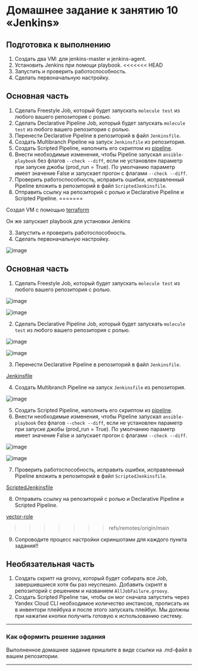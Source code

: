 # Домашнее задание к занятию 10 «Jenkins»

## Подготовка к выполнению

1. Создать два VM: для jenkins-master и jenkins-agent.
2. Установить Jenkins при помощи playbook.
<<<<<<< HEAD
3. Запустить и проверить работоспособность.
4. Сделать первоначальную настройку.

## Основная часть

1. Сделать Freestyle Job, который будет запускать `molecule test` из любого вашего репозитория с ролью.
2. Сделать Declarative Pipeline Job, который будет запускать `molecule test` из любого вашего репозитория с ролью.
3. Перенести Declarative Pipeline в репозиторий в файл `Jenkinsfile`.
4. Создать Multibranch Pipeline на запуск `Jenkinsfile` из репозитория.
5. Создать Scripted Pipeline, наполнить его скриптом из [pipeline](./pipeline).
6. Внести необходимые изменения, чтобы Pipeline запускал `ansible-playbook` без флагов `--check --diff`, если не установлен параметр при запуске джобы (prod_run = True). По умолчанию параметр имеет значение False и запускает прогон с флагами `--check --diff`.
7. Проверить работоспособность, исправить ошибки, исправленный Pipeline вложить в репозиторий в файл `ScriptedJenkinsfile`.
8. Отправить ссылку на репозиторий с ролью и Declarative Pipeline и Scripted Pipeline.
=======

Создал VM с помощью [terraform](https://github.com/LexionN/SHDEVOPS-4/tree/main/ci/04-jenkins/terraform)

Он же запускает playbook для установки Jenkins

3. Запустить и проверить работоспособность.
4. Сделать первоначальную настройку.

![image](https://github.com/LexionN/SHDEVOPS-4/assets/124770915/12f5367a-cd84-4c7c-bf96-6d270dcc255f)

## Основная часть

1. Сделать Freestyle Job, который будет запускать `molecule test` из любого вашего репозитория с ролью.

![image](https://github.com/LexionN/SHDEVOPS-4/assets/124770915/77fb1f5c-bb7d-4996-894f-03396027ed73)

![image](https://github.com/LexionN/SHDEVOPS-4/assets/124770915/e5c36f97-7180-4965-865c-fb6fe0ddb5b1)

2. Сделать Declarative Pipeline Job, который будет запускать `molecule test` из любого вашего репозитория с ролью.

![image](https://github.com/LexionN/SHDEVOPS-4/assets/124770915/586dcca2-9e48-43b3-917d-90a7a8275407)

![image](https://github.com/LexionN/SHDEVOPS-4/assets/124770915/0acdd91b-16f7-4122-8960-f91b0337cb68)

3. Перенести Declarative Pipeline в репозиторий в файл `Jenkinsfile`.

[Jenkinsfile](https://github.com/LexionN/SHDEVOPS-4/blob/main/ci/04-jenkins/Jenkinsfile)

4. Создать Multibranch Pipeline на запуск `Jenkinsfile` из репозитория.

![image](https://github.com/LexionN/SHDEVOPS-4/assets/124770915/a36bc296-f716-4458-9f51-500181d653da)

5. Создать Scripted Pipeline, наполнить его скриптом из [pipeline](./pipeline).
6. Внести необходимые изменения, чтобы Pipeline запускал `ansible-playbook` без флагов `--check --diff`, если не установлен параметр при запуске джобы (prod_run = True). По умолчанию параметр имеет значение False и запускает прогон с флагами `--check --diff`.

![image](https://github.com/LexionN/SHDEVOPS-4/assets/124770915/30d84a43-3057-45ff-8b0b-7800981fbcff)


![image](https://github.com/LexionN/SHDEVOPS-4/assets/124770915/5dbd731f-13b3-493b-8e82-89c7ea9aa437)

7. Проверить работоспособность, исправить ошибки, исправленный Pipeline вложить в репозиторий в файл `ScriptedJenkinsfile`.

[ScriptedJenkinsfile](https://github.com/LexionN/SHDEVOPS-4/blob/main/ci/04-jenkins/ScriptedJenkinsfile)

8. Отправить ссылку на репозиторий с ролью и Declarative Pipeline и Scripted Pipeline.

[vector-role](https://github.com/LexionN/vector-role)

>>>>>>> refs/remotes/origin/main
9. Сопроводите процесс настройки скриншотами для каждого пункта задания!!

## Необязательная часть

1. Создать скрипт на groovy, который будет собирать все Job, завершившиеся хотя бы раз неуспешно. Добавить скрипт в репозиторий с решением и названием `AllJobFailure.groovy`.
2. Создать Scripted Pipeline так, чтобы он мог сначала запустить через Yandex Cloud CLI необходимое количество инстансов, прописать их в инвентори плейбука и после этого запускать плейбук. Мы должны при нажатии кнопки получить готовую к использованию систему.

---

### Как оформить решение задания

Выполненное домашнее задание пришлите в виде ссылки на .md-файл в вашем репозитории.

---
